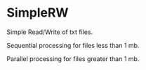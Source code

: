 # SimpleRW

Simple Read/Write of txt files. 

Sequential processing for files less than 1 mb. 

Parallel processing for files greater than 1 mb.
